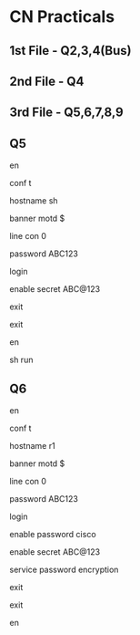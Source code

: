 # CN Practicals
## 1st File - Q2,3,4(Bus)
## 2nd File - Q4
## 3rd File - Q5,6,7,8,9

## Q5 
en

conf t

hostname sh

banner motd $

line con 0

password ABC123

login

enable secret ABC@123

exit

exit

en

sh run

## Q6
en

conf t

hostname r1

banner motd $

line con 0

password ABC123

login

enable password cisco

enable secret ABC@123

service password encryption

exit

exit

en
